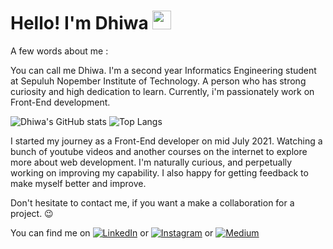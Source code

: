 # Hello! I'm Dhiwa <img src="https://raw.githubusercontent.com/MartinHeinz/MartinHeinz/master/wave.gif" width="30px">

A few words about me :

You can call me Dhiwa. I'm a second year Informatics Engineering student at Sepuluh Nopember Institute of Technology. A person who has strong curiosity and high dedication to learn. Currently, i'm passionately work on Front-End development. 

![Dhiwa's GitHub stats](https://github-readme-stats.vercel.app/api?username=gaudhiwaa&show_icons=true&theme=radical&card_width=100px)  ![Top Langs](https://github-readme-stats.vercel.app/api/top-langs/?username=gaudhiwaa&layout=default&card_width=300px)

I started my journey as a Front-End developer on mid July 2021. Watching a bunch of youtube videos and another courses on the internet to explore more about web development. I'm naturally curious, and perpetually working on improving my capability.  I also happy for getting feedback to make myself better and improve.

Don't hesitate to contact me, if you want a make a collaboration for a project. 😉

You can find me on [![LinkedIn][1.2]][1] or [![Instagram][2.2]][2] or [![Medium][3.2]][3]

<!-- Icons -->

[1.2]: https://img.shields.io/badge/LinkedIn-0077B5?style=for-the-badge&logo=linkedin&logoColor=white
[2.2]: https://img.shields.io/badge/Instagram-E4405F?style=for-the-badge&logo=instagram&logoColor=white
[3.2]: https://img.shields.io/badge/Medium-12100E?style=for-the-badge&logo=medium&logoColor=white

<!-- Links to your social media accounts -->

[1]: https://www.linkedin.com/in/gaudhiwaa/
[2]: https://www.instagram.com/gaudhiwaa_/
[3]: https://gallium23.medium.com
